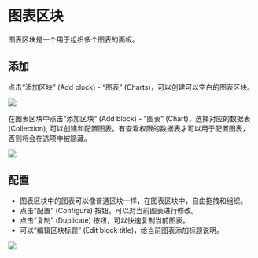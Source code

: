 # 图表区块

图表区块是一个用于组织多个图表的面板。

## 添加

点击“添加区块” (Add block) - “图表” (Charts)，可以创建可以空白的图表区块。

![](https://static-docs.nocobase.com/790faf0a126e4ffcc3ff976818325cfd.png)

在图表区块中点击“添加区块” (Add block) - “图表” (Chart)，选择对应的数据表 (Collection), 可以创建和配置图表。有查看权限的数据表才可以用于配置图表，否则将会在选项中被隐藏。

![](https://static-docs.nocobase.com/93ed2fada2478fba1b243d8705717a34.png)

## 配置

- 图表区块中的图表可以像普通区块一样，在图表区块中，自由拖拽和组织。
- 点击“配置” (Configure) 按钮，可以对当前图表进行修改。
- 点击“复制” (Duplicate) 按钮，可以快速复制当前图表。
- 可以“编辑区块标题” (Edit block title)，给当前图表添加标题说明。

![](https://static-docs.nocobase.com/76787ede47aa514636dcb100f599740e.png)
